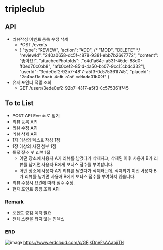 ﻿# tripleclub

## API
* 리뷰작성 이벤트 등록 수정 삭제
  * POST /events
  * {
    "type": "REVIEW",
    "action": "ADD", /* "MOD", "DELETE" */
    "reviewId": "240a0658-dc5f-4878-9381-ebb7b2667772",
    "content": "좋아요!",
    "attachedPhotoIds": ["e4d1a64e-a531-46de-88d0-ff0ed70c0bb8", "afb0cef2-851d-4a50-bb07-9cc15cbdc332"],
    "userId": "3ede0ef2-92b7-4817-a5f3-0c575361f745",
    "placeId": "2e4baf1c-5acb-4efb-a1af-eddada31b00f"
    }
* 유저 포인터 적립 조회
  * GET /users/3ede0ef2-92b7-4817-a5f3-0c575361f745

## To to List
* POST API Events로 받기
* 리뷰 등록 API
* 리뷰 수정 API
* 리뷰 삭제 API
* 1자 이상의 텍스트 작성 1점
* 1장 이상의 사진 첨부 1점
* 특정 장소 첫 리뷰 1점
  * 어떤 장소에 사용자 A가 리뷰를 남겼다가 삭제하고, 삭제된 이후 사용자 B가 리뷰를 남기면 사용자 B에게 보너스 점수를 부여합니다.
  * 어떤 장소에 사용자 A가 리뷰를 남겼다가 삭제하는데, 삭제되기 이전 사용자 B가 리뷰를 남기면 사용자 B에게 보너스 점수를 부여하지 않습니다.
* 리뷰 수정시 요건에 따라 점수 수정.
* 현재 포인트 총점 조회 API

### Remark
* 포인트 증감 이력 필요
* 전체 스캔을 타지 않는 인덱스

### ERD
![image](https://user-images.githubusercontent.com/32088584/177117177-6f780f55-db87-45a9-b22c-f20a44d3be97.png)
https://www.erdcloud.com/d/GFjkDnePsAAabjiTH
